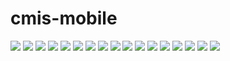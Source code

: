 # cmis-mobile
![](images/mobile1.png)
![](images/mobile2.png)
![](images/mobile3.png)
![](images/mobile4.png)
![](images/mobile5.png)
![](images/mobile6.png)
![](images/mobile7.png)
![](images/mobile8.png)
![](images/mobile9.png)
![](images/mobile10.png)
![](images/mobile11.png)
![](images/mobile12.png)
![](images/mobile13.png)
![](images/mobile14.png)
![](images/mobile15.png)
![](images/mobile16.png)
![](images/mobile17.png)
